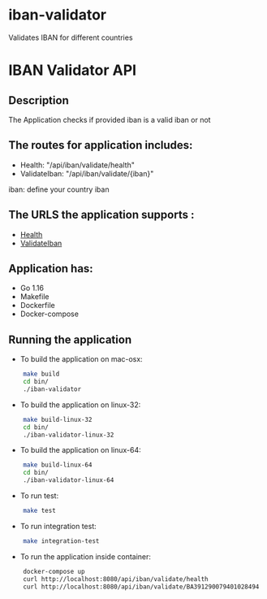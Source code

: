 # iban-validator
Validates IBAN for different countries

IBAN Validator API
==================================

## Description
The Application checks if provided iban is a valid iban or not

The routes for application includes:
-----------------------------------------------

* Health: "/api/iban/validate/health"
* ValidateIban: "/api/iban/validate/{iban}"

iban: define your country iban

The URLS the application supports :
------------------------------------
* [Health](http://localhost:9000/api/iban/validate/health) 
* [ValidateIban](http://localhost:9000//api/iban/validate/{iban})

## Application has:

- Go 1.16
- Makefile
- Dockerfile
- Docker-compose

## Running the application

* To build the application on mac-osx:

```bash
    make build
    cd bin/
    ./iban-validator
```

* To build the application on linux-32:

```bash
    make build-linux-32
    cd bin/
    ./iban-validator-linux-32
```

* To build the application on linux-64:

```bash
    make build-linux-64
    cd bin/
    ./iban-validator-linux-64
```

* To run test:
```bash
    make test
```


* To run integration test:
```bash
    make integration-test
```

* To run the application inside container:
```bash
    docker-compose up
    curl http://localhost:8080/api/iban/validate/health
    curl http://localhost:8080/api/iban/validate/BA391290079401028494
```
